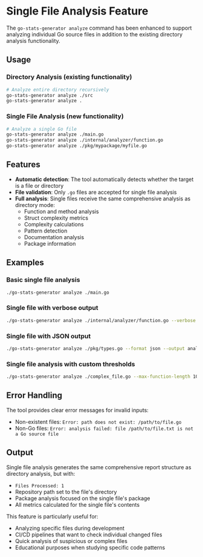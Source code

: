 # Single File Analysis Feature

The `go-stats-generator analyze` command has been enhanced to support analyzing individual Go source files in addition to the existing directory analysis functionality.

## Usage

### Directory Analysis (existing functionality)
```bash
# Analyze entire directory recursively
go-stats-generator analyze ./src
go-stats-generator analyze .
```

### Single File Analysis (new functionality)
```bash
# Analyze a single Go file
go-stats-generator analyze ./main.go
go-stats-generator analyze ./internal/analyzer/function.go
go-stats-generator analyze ./pkg/mypackage/myfile.go
```

## Features

- **Automatic detection**: The tool automatically detects whether the target is a file or directory
- **File validation**: Only `.go` files are accepted for single file analysis
- **Full analysis**: Single files receive the same comprehensive analysis as directory mode:
  - Function and method analysis
  - Struct complexity metrics
  - Complexity calculations
  - Pattern detection
  - Documentation analysis
  - Package information

## Examples

### Basic single file analysis
```bash
./go-stats-generator analyze ./main.go
```

### Single file with verbose output
```bash
./go-stats-generator analyze ./internal/analyzer/function.go --verbose
```

### Single file with JSON output
```bash
./go-stats-generator analyze ./pkg/types.go --format json --output analysis.json
```

### Single file analysis with custom thresholds
```bash
./go-stats-generator analyze ./complex_file.go --max-function-length 100 --max-complexity 15
```

## Error Handling

The tool provides clear error messages for invalid inputs:

- Non-existent files: `Error: path does not exist: /path/to/file.go`
- Non-Go files: `Error: analysis failed: file /path/to/file.txt is not a Go source file`

## Output

Single file analysis generates the same comprehensive report structure as directory analysis, but with:
- `Files Processed: 1`
- Repository path set to the file's directory
- Package analysis focused on the single file's package
- All metrics calculated for the single file's contents

This feature is particularly useful for:
- Analyzing specific files during development
- CI/CD pipelines that want to check individual changed files
- Quick analysis of suspicious or complex files
- Educational purposes when studying specific code patterns
